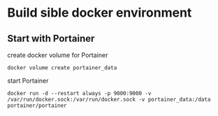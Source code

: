 # Build sible docker environment

## Start with Portainer

create docker volume for Portainer

```
docker volume create portainer_data
```

start Portainer

```
docker run -d --restart always -p 9000:9000 -v /var/run/docker.sock:/var/run/docker.sock -v portainer_data:/data portainer/portainer
```
